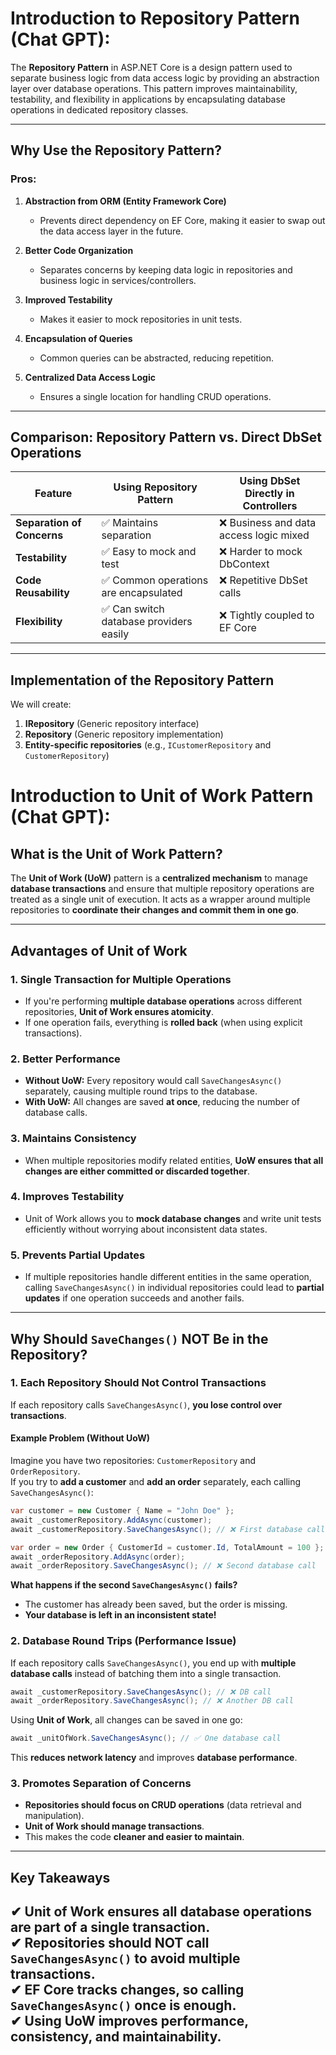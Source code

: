 # Introduction to Repository Pattern (Chat GPT):
The **Repository Pattern** in ASP.NET Core is a design pattern used to separate business logic from data access logic by providing an abstraction layer over database operations. This pattern improves maintainability, testability, and flexibility in applications by encapsulating database operations in dedicated repository classes.

---
## **Why Use the Repository Pattern?**

### **Pros:**

1. **Abstraction from ORM (Entity Framework Core)**
    - Prevents direct dependency on EF Core, making it easier to swap out the data access layer in the future.
        
2. **Better Code Organization**
    - Separates concerns by keeping data logic in repositories and business logic in services/controllers.
        
3. **Improved Testability**
    - Makes it easier to mock repositories in unit tests.
        
4. **Encapsulation of Queries**
    - Common queries can be abstracted, reducing repetition.
        
5. **Centralized Data Access Logic**
    - Ensures a single location for handling CRUD operations.
        

---

## **Comparison: Repository Pattern vs. Direct DbSet Operations**

| Feature                    | Using Repository Pattern               | Using DbSet Directly in Controllers    |
| -------------------------- | -------------------------------------- | -------------------------------------- |
| **Separation of Concerns** | ✅ Maintains separation                 | ❌ Business and data access logic mixed |
| **Testability**            | ✅ Easy to mock and test                | ❌ Harder to mock DbContext             |
| **Code Reusability**       | ✅ Common operations are encapsulated   | ❌ Repetitive DbSet calls               |
| **Flexibility**            | ✅ Can switch database providers easily | ❌ Tightly coupled to EF Core           |

---

## **Implementation of the Repository Pattern**

We will create:

1. **IRepository** (Generic repository interface)
2. **Repository** (Generic repository implementation)
3. **Entity-specific repositories** (e.g., `ICustomerRepository` and `CustomerRepository`)


# Introduction to Unit of Work Pattern  (Chat GPT):

## **What is the Unit of Work Pattern?**

The **Unit of Work (UoW)** pattern is a **centralized mechanism** to manage **database transactions** and ensure that multiple repository operations are treated as a single unit of execution. It acts as a wrapper around multiple repositories to **coordinate their changes and commit them in one go**.

---

## **Advantages of Unit of Work**

### **1. Single Transaction for Multiple Operations**

- If you're performing **multiple database operations** across different repositories, **Unit of Work ensures atomicity**.
- If one operation fails, everything is **rolled back** (when using explicit transactions).    

### **2. Better Performance**

- **Without UoW:** Every repository would call `SaveChangesAsync()` separately, causing multiple round trips to the database.
- **With UoW:** All changes are saved **at once**, reducing the number of database calls.
### **3. Maintains Consistency**
- When multiple repositories modify related entities, **UoW ensures that all changes are either committed or discarded together**.
### **4. Improves Testability**
- Unit of Work allows you to **mock database changes** and write unit tests efficiently without worrying about inconsistent data states.
### **5. Prevents Partial Updates**
- If multiple repositories handle different entities in the same operation, calling `SaveChangesAsync()` in individual repositories could lead to **partial updates** if one operation succeeds and another fails.

---

## **Why Should `SaveChanges()` NOT Be in the Repository?**

### **1. Each Repository Should Not Control Transactions**

If each repository calls `SaveChangesAsync()`, **you lose control over transactions**.

#### **Example Problem (Without UoW)**

Imagine you have two repositories: `CustomerRepository` and `OrderRepository`.  
If you try to **add a customer** and **add an order** separately, each calling `SaveChangesAsync()`:

```csharp
var customer = new Customer { Name = "John Doe" };
await _customerRepository.AddAsync(customer);
await _customerRepository.SaveChangesAsync(); // ❌ First database call

var order = new Order { CustomerId = customer.Id, TotalAmount = 100 };
await _orderRepository.AddAsync(order);
await _orderRepository.SaveChangesAsync(); // ❌ Second database call
```

**What happens if the second `SaveChangesAsync()` fails?**

- The customer has already been saved, but the order is missing.
- **Your database is left in an inconsistent state!**

### **2. Database Round Trips (Performance Issue)**

If each repository calls `SaveChangesAsync()`, you end up with **multiple database calls** instead of batching them into a single transaction.

```csharp
await _customerRepository.SaveChangesAsync(); // ❌ DB call
await _orderRepository.SaveChangesAsync(); // ❌ Another DB call
```

Using **Unit of Work**, all changes can be saved in one go:

```csharp
await _unitOfWork.SaveChangesAsync(); // ✅ One database call
```

This **reduces network latency** and improves **database performance**.
    
### **3. Promotes Separation of Concerns**

- **Repositories should focus on CRUD operations** (data retrieval and manipulation).
- **Unit of Work should manage transactions**.
- This makes the code **cleaner and easier to maintain**.
---

## **Key Takeaways**

✔ **Unit of Work ensures all database operations are part of a single transaction**.  
✔ **Repositories should NOT call `SaveChangesAsync()` to avoid multiple transactions**.  
✔ **EF Core tracks changes, so calling `SaveChangesAsync()` once is enough**.  
✔ **Using UoW improves performance, consistency, and maintainability**.
--